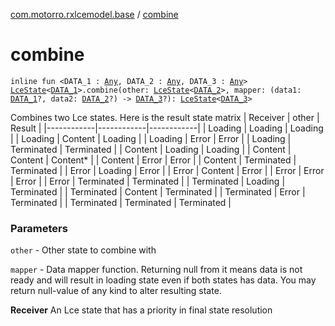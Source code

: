 [com.motorro.rxlcemodel.base](index.md) / [combine](./combine.md)

# combine

`inline fun <DATA_1 : `[`Any`](https://kotlinlang.org/api/latest/jvm/stdlib/kotlin/-any/index.html)`, DATA_2 : `[`Any`](https://kotlinlang.org/api/latest/jvm/stdlib/kotlin/-any/index.html)`, DATA_3 : `[`Any`](https://kotlinlang.org/api/latest/jvm/stdlib/kotlin/-any/index.html)`> `[`LceState`](-lce-state/index.md)`<`[`DATA_1`](combine.md#DATA_1)`>.combine(other: `[`LceState`](-lce-state/index.md)`<`[`DATA_2`](combine.md#DATA_2)`>, mapper: (data1: `[`DATA_1`](combine.md#DATA_1)`?, data2: `[`DATA_2`](combine.md#DATA_2)`?) -> `[`DATA_3`](combine.md#DATA_3)`?): `[`LceState`](-lce-state/index.md)`<`[`DATA_3`](combine.md#DATA_3)`>`

Combines two Lce states.
Here is the result state matrix
| Receiver   | other      | Result     |
|------------|------------|------------|
| Loading    | Loading    | Loading    |
| Loading    | Content    | Loading    |
| Loading    | Error      | Error      |
| Loading    | Terminated | Terminated |
| Content    | Loading    | Loading    |
| Content    | Content    | Content*   |
| Content    | Error      | Error      |
| Content    | Terminated | Terminated |
| Error      | Loading    | Error      |
| Error      | Content    | Error      |
| Error      | Error      | Error      |
| Error      | Terminated | Terminated |
| Terminated | Loading    | Terminated |
| Terminated | Content    | Terminated |
| Terminated | Error      | Terminated |
| Terminated | Terminated | Terminated |

### Parameters

`other` - Other state to combine with

`mapper` - Data mapper function. Returning null from it means data is not ready and will result
in loading state even if both states has data. You may return null-value of any kind to alter resulting state.

**Receiver**
An Lce state that has a priority in final state resolution

